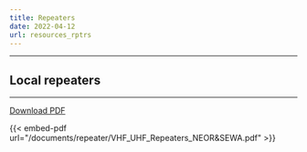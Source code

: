 ```yaml
---
title: Repeaters
date: 2022-04-12
url: resources_rptrs
---
```


------
## Local repeaters
------

[Download PDF](/documents/repeater/VHF_UHF_Repeaters_NEOR&SEWA.pdf)


{{< embed-pdf url="/documents/repeater/VHF_UHF_Repeaters_NEOR&SEWA.pdf" >}}
